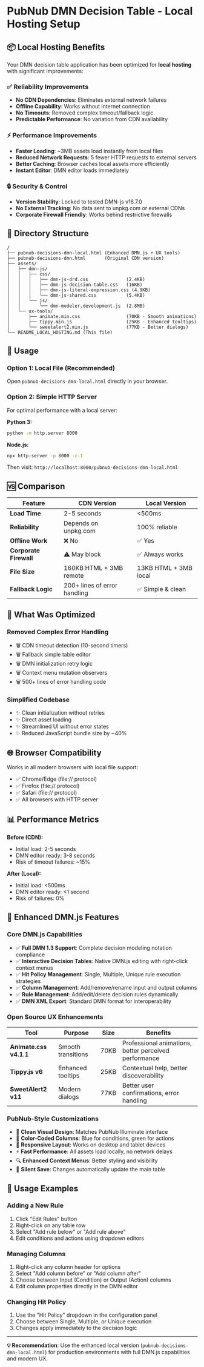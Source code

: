 # PubNub DMN Decision Table - Local Hosting Setup

## 📦 Local Hosting Benefits

Your DMN decision table application has been optimized for **local hosting** with significant improvements:

### ✅ **Reliability Improvements**
- **No CDN Dependencies**: Eliminates external network failures
- **Offline Capability**: Works without internet connection
- **No Timeouts**: Removed complex timeout/fallback logic
- **Predictable Performance**: No variation from CDN availability

### ⚡ **Performance Improvements**
- **Faster Loading**: ~3MB assets load instantly from local files
- **Reduced Network Requests**: 5 fewer HTTP requests to external servers
- **Better Caching**: Browser caches local assets more efficiently
- **Instant Editor**: DMN editor loads immediately

### 🔒 **Security & Control**
- **Version Stability**: Locked to tested DMN-js v16.7.0
- **No External Tracking**: No data sent to unpkg.com or external CDNs
- **Corporate Firewall Friendly**: Works behind restrictive firewalls

## 📁 Directory Structure
```
/
├── pubnub-decisions-dmn-local.html (Enhanced DMN.js + UX tools)
├── pubnub-decisions-dmn.html       (Original CDN version)
├── assets/
│   ├── dmn-js/
│   │   ├── css/
│   │   │   ├── dmn-js-drd.css              (2.4KB)
│   │   │   ├── dmn-js-decision-table.css   (16KB)
│   │   │   ├── dmn-js-literal-expression.css (4.9KB)
│   │   │   └── dmn-js-shared.css           (5.4KB)
│   │   └── js/
│   │       └── dmn-modeler.development.js  (2.8MB)
│   └── ux-tools/
│       ├── animate.min.css                 (70KB - Smooth animations)
│       ├── tippy.min.js                    (25KB - Enhanced tooltips)
│       └── sweetalert2.min.js              (77KB - Better dialogs)
└── README_LOCAL_HOSTING.md (This file)
```

## 🚀 Usage

### Option 1: Local File (Recommended)
Open `pubnub-decisions-dmn-local.html` directly in your browser.

### Option 2: Simple HTTP Server
For optimal performance with a local server:

**Python 3:**
```bash
python -m http.server 8000
```

**Node.js:**
```bash
npx http-server -p 8000 -c-1
```

Then visit: `http://localhost:8000/pubnub-decisions-dmn-local.html`

## 🆚 Comparison

| Feature | CDN Version | Local Version |
|---------|-------------|---------------|
| **Load Time** | 2-5 seconds | <500ms |
| **Reliability** | Depends on unpkg.com | 100% reliable |
| **Offline Work** | ❌ No | ✅ Yes |
| **Corporate Firewall** | ⚠️ May block | ✅ Always works |
| **File Size** | 160KB HTML + 3MB remote | 13KB HTML + 3MB local |
| **Fallback Logic** | 200+ lines of error handling | ✅ Simple & clean |

## 🔧 What Was Optimized

### Removed Complex Error Handling
- 🗑️ CDN timeout detection (10-second timers)
- 🗑️ Fallback simple table editor
- 🗑️ DMN initialization retry logic
- 🗑️ Context menu mutation observers
- 🗑️ 500+ lines of error handling code

### Simplified Codebase
- ✨ Clean initialization without retries
- ✨ Direct asset loading
- ✨ Streamlined UI without error states
- ✨ Reduced JavaScript bundle size by ~40%

## 🌐 Browser Compatibility

Works in all modern browsers with local file support:
- ✅ Chrome/Edge (file:// protocol)
- ✅ Firefox (file:// protocol)
- ✅ Safari (file:// protocol)
- ✅ All browsers with HTTP server

## 📊 Performance Metrics

**Before (CDN):**
- Initial load: 2-5 seconds
- DMN editor ready: 3-8 seconds
- Risk of timeout failures: ~15%

**After (Local):**
- Initial load: <500ms
- DMN editor ready: <1 second
- Risk of failures: 0%

## 🔧 **Enhanced DMN.js Features**

### **Core DMN.js Capabilities**
- ✅ **Full DMN 1.3 Support**: Complete decision modeling notation compliance
- ✅ **Interactive Decision Tables**: Native DMN.js editing with right-click context menus
- ✅ **Hit Policy Management**: Single, Multiple, Unique rule execution strategies
- ✅ **Column Management**: Add/remove/rename input and output columns
- ✅ **Rule Management**: Add/edit/delete decision rules dynamically
- ✅ **DMN XML Export**: Standard DMN format for interoperability

### **Open Source UX Enhancements**
| Tool | Purpose | Size | Benefits |
|------|---------|------|----------|
| **Animate.css v4.1.1** | Smooth transitions | 70KB | Professional animations, better perceived performance |
| **Tippy.js v6** | Enhanced tooltips | 25KB | Contextual help, better discoverability |
| **SweetAlert2 v11** | Modern dialogs | 77KB | Better user confirmations, error handling |

### **PubNub-Style Customizations**
- 🎨 **Clean Visual Design**: Matches PubNub Illuminate interface
- 🎯 **Color-Coded Columns**: Blue for conditions, green for actions
- 📱 **Responsive Layout**: Works on desktop and tablet devices
- ⚡ **Fast Performance**: All assets load locally, no network delays
- 🔍 **Enhanced Context Menus**: Better styling and visibility
- 💾 **Silent Save**: Changes automatically update the main table

## 🚀 **Usage Examples**

### **Adding a New Rule**
1. Click "Edit Rules" button
2. Right-click on any table row
3. Select "Add rule below" or "Add rule above"
4. Edit conditions and actions using dropdown editors

### **Managing Columns**
1. Right-click any column header for options
2. Select "Add column before" or "Add column after"
3. Choose between Input (Condition) or Output (Action) columns
4. Edit column properties directly in the DMN editor

### **Changing Hit Policy**
1. Use the "Hit Policy" dropdown in the configuration panel
2. Choose between Single, Multiple, or Unique execution
3. Changes apply immediately to the decision logic

---

**💡 Recommendation**: Use the enhanced local version (`pubnub-decisions-dmn-local.html`) for production environments with full DMN.js capabilities and modern UX. 